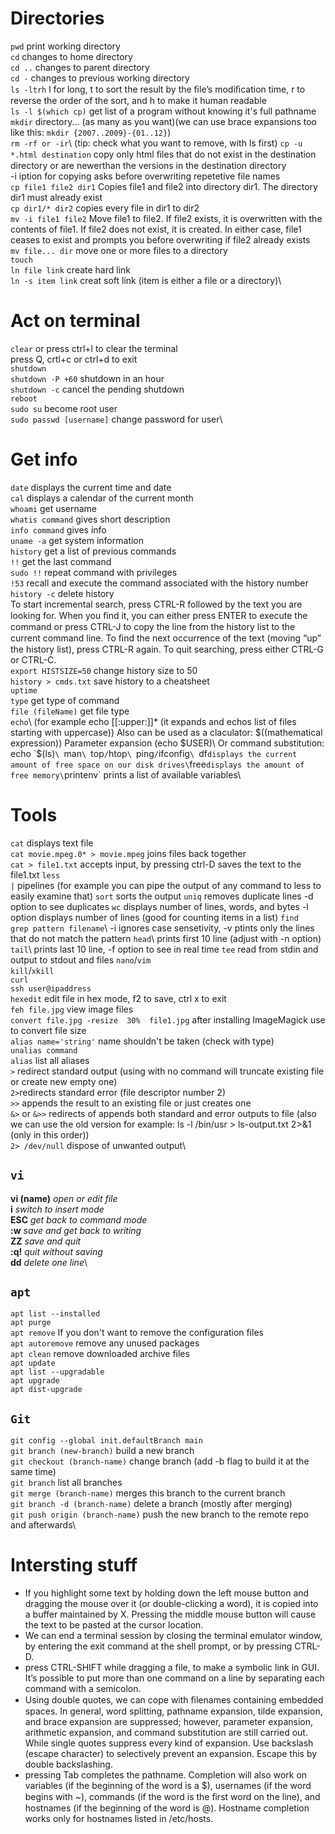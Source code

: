 Directories
==========

`pwd` print working directory\
`cd` changes to home directory\
`cd ..` changes to parent directory\
`cd -` changes to previous working directory\
`ls -ltrh` l for long, t to sort the result by the ﬁle’s modiﬁcation time, r to reverse the order of the sort, and h to make it human readable\
`ls -l $(which cp)` get list of a program without knowing it's full pathname\
`mkdir` directory... (as many as you want)(we can use brace expansions too like this: `mkdir {2007..2009}-{01..12}`)\
`rm -rf or -ir`\ (tip: check what you want to remove, with ls first)
`cp -u *.html destination` copy only html ﬁles that do not exist in the destination directory or are newerthan the versions in the destination directory\
-i iption for copying asks before overwriting repetetive file names\
`cp file1 file2 dir1` Copies file1 and file2 into directory dir1. The directory dir1 must already exist\
`cp dir1/* dir2` copies every file in dir1 to dir2\
`mv -i file1 file2` Move file1 to file2. If file2 exists, it is overwritten with the contents of file1. If file2 does not exist, it is created. In either case, file1 ceases to exist and prompts you before overwriting if file2 already exists\
`mv file... dir` move one or more files to a directory\
`touch`\
`ln file link` create hard link\
`ln -s item link` creat soft link (item is either a file or a directory)\

Act on terminal
==========

`clear` or press ctrl+l to clear the terminal\
press Q, crtl+c or ctrl+d to exit\
`shutdown`\
`shutdown -P +60` shutdown in an hour\
`shutdown -c` cancel the pending shutdown\
`reboot`\
`sudo su` become root user\
`sudo passwd [username]` change password for user\

Get info 
==========
`date` displays the current time and date\
`cal` displays a calendar of the current month\
`whoami` get username\
`whatis command` gives short description\
`info command` gives info\
`uname -a` get system information\
`history` get a list of previous commands\
`!!` get the last command\
`sudo !!` repeat command with privileges\
`!53` recall and execute the command associated with the history number\
`history -c` delete history\
To start incremental search, press CTRL-R followed by the text you are looking for. When you ﬁnd it, you can either press ENTER to execute the command or press CTRL-J to copy the line from the history list to the current command line. To ﬁnd the next occurrence of the text (moving “up” the history list), press CTRL-R again. To quit searching, press either CTRL-G or CTRL-C.\
`export HISTSIZE=50` change history size to 50\
`history > cmds.txt` save history to a cheatsheet\
`uptime`\
`type` get type of command\
`file (fileName)` get file type\
`echo`\ (for example echo [[:upper:]]* (it expands and echos list of files starting with uppercase))
Also can be used as a claculator: $((mathematical expression))
Parameter expansion (echo $USER)\
Or command substitution: echo `$(ls)`\
`man`\
`top`/`htop`\
`ping`/`ifconfig`\
`df` displays the current amount of free space on our disk drives\
`free` displays the amount of free memory\
`printenv` prints a list of available variables\

Tools
==========

`cat` displays text file\
`cat movie.mpeg.0* > movie.mpeg` joins files back together\
`cat > file1.txt` accepts input, by pressing ctrl-D saves the text to the file1.txt
`less`\
`|` pipelines (for example you can pipe the output of any command to less to easily examine that)
`sort` sorts the output
`uniq` removes duplicate lines
-d option to see duplicates
`wc` displays number of lines, words, and bytes
-l option displays number of lines (good for counting items in a list)
`find`\
`grep pattern filename`\ -i ignores case sensetivity, -v ptints only the lines that do not match the pattern
`head`\ prints first 10 line (adjust with -n option)
`tail`\ prints last 10 line, -f option to see in real time
`tee` read from stdin and output to stdout and files
`nano`/`vim`\
`kill`/`xkill`\
`curl`\
`ssh user@ipaddress`\
`hexedit` edit file in hex mode, f2 to save, ctrl x to exit\
`feh file.jpg` view image files\
`convert file.jpg -resize  30%  file1.jpg` after installing ImageMagick use to convert file size\
`alias name='string'` name shouldn't be taken (check with type)\
`unalias command`\
`alias` list all aliases\
`>` redirect standard output (using with no command will truncate existing file or create new empty one)\
`2>`redirects standard error (file descriptor number 2)\
`>>` appends the result to an existing file or just creates one\
`&>` or `&>>` redirects of appends both standard and error outputs to file (also we can use the old version for example: ls -l /bin/usr > ls-output.txt 2>&1 (only in this order))\
`2> /dev/null` dispose of unwanted output\


`vi`
------------
**vi (name)** *open or edit file*\
**i** *switch to insert mode*\
**ESC** *get back to command mode*\
**:w** *save and get back to writing*\
**ZZ** *save and quit*\
**:q!** *quit without saving*\
**dd** *delete one line*\

`apt`
------------

`apt list --installed`\
`apt purge`\
`apt remove` If you don't want to remove the configuration files\
`apt autoremove`                    remove any unused packages\
`apt clean`                          remove downloaded archive files\
`apt update`\
`apt list --upgradable`\
`apt upgrade`\
`apt dist-upgrade`

`Git`
--------------

`git config --global init.defaultBranch main`\
`git branch (new-branch)` build a new branch\
`git checkout (branch-name)` change branch (add -b flag to build it at the same time)\
`git branch` list all branches\
`git merge (branch-name)` merges this branch to the current branch\
`git branch -d (branch-name)` delete a branch (mostly after merging)\
`git push origin (branch-name)` push the new branch to the remote repo and afterwards\

Intersting stuff
==========
- If you highlight some
text by holding down the left mouse button and dragging the
mouse over it (or double-clicking a word), it is copied into a buffer
maintained by X. Pressing the middle mouse button will cause the
text to be pasted at the cursor location.
- We can end a terminal session by closing the terminal emulator window,
by entering the exit command at the shell prompt, or by pressing CTRL-
D.
- press CTRL-SHIFT while dragging a file, to make a symbolic link in GUI.\
It’s possible to put more than one command on a line by separating each command with a semicolon.
- Using double quotes, we can cope with ﬁlenames containing embedded spaces. In general, word splitting, pathname expansion, tilde expansion, and brace expansion are suppressed; however, parameter expansion, arithmetic expansion, and command substitution are still carried out. While single quotes suppress every kind of expansion. Use backslash (escape character) to selectively prevent an expansion. Escape this by double backslashing.
- pressing Tab completes the pathname. Completion will also work on variables (if the beginning of the word is a $), usernames (if the word begins with ~), commands (if the word is the ﬁrst word on the line), and hostnames (if the beginning of the word is @). Hostname completion works only for hostnames listed in /etc/hosts.